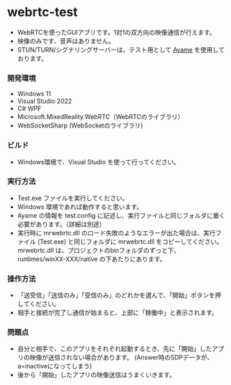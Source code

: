 # webrtc-test

- WebRTCを使ったGUIアプリです。1対1の双方向の映像通信が行えます。
- 映像のみです、音声はありません。
- STUN/TURN/シグナリングサーバーは、テスト用として [Ayame](https://ayame-labo.shiguredo.app/) を使用しております。

### 開発環境
- Windows 11
- Visual Studio 2022
- C# WPF
- Microsoft.MixedReality.WebRTC（WebRTCのライブラリ）
- WebSocketSharp (WebSocketのライブラリ)

### ビルド
- Windows環境で、Visual Studio を使って行ってください。

### 実行方法
- Test.exe ファイルを実行してください。
- Windows 環境であれば動作すると思います。
- Ayame の情報を test.config に記述し、実行ファイルと同じフォルダに置く必要があります。（詳細は別途）
- 実行時に mrwebrtc.dll のロード失敗のようなエラーが出た場合は、実行ファイル (Test.exe) と同じフォルダに mrwebrtc.dll をコピーしてください。mrwebrtc.dll は、プロジェクトのbinフォルダのずっと下、runtimes/winXX-XXX/native の下あたりにあります。

### 操作方法
- 「送受信」「送信のみ」「受信のみ」のどれかを選んで、「開始」ボタンを押してください。
- 相手と接続が完了し通信が始まると、上部に「稼働中」と表示されます。

### 問題点
- 自分と相手で、このアプリをそれぞれ起動するとき、先に「開始」したアプリの映像が送信されない場合があります。
(Answer時のSDPデータが、a=inactiveになってしまう)
- 後から「開始」したアプリの映像送信はうまくいきます。
